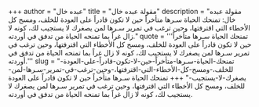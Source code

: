 +++
author = "عبده خال"
title = "مقولة عبده خال"
description = "مقولة عبده خال: تمنحك الحياة سـرها متأخراً حين لا تكون قادراً على العودة للخلف، ومسح كل الأخطاء التي اقترفتها، وحين ترغب في تمرير سـرها لمن يصغرك لا يستجيب لك، كونه لا زال غراً بما تمنحه الحياة من تدفق في أوردته."
quote = '''تمنحك الحياة سـرها متأخراً حين لا تكون قادراً على العودة للخلف، ومسح كل الأخطاء التي اقترفتها، وحين ترغب في تمرير سـرها لمن يصغرك لا يستجيب لك، كونه لا زال غراً بما تمنحه الحياة من تدفق في أوردته.'''
slug = "تمنحك-الحياة-سـرها-متأخراً-حين-لا-تكون-قادراً-على-العودة-للخلف،-ومسح-كل-الأخطاء-التي-اقترفتها،-وحين-ترغب-في-تمرير-سـرها-لمن-يصغرك-لا-يستجيب-"
+++
تمنحك الحياة سـرها متأخراً حين لا تكون قادراً على العودة للخلف، ومسح كل الأخطاء التي اقترفتها، وحين ترغب في تمرير سـرها لمن يصغرك لا يستجيب لك، كونه لا زال غراً بما تمنحه الحياة من تدفق في أوردته.
